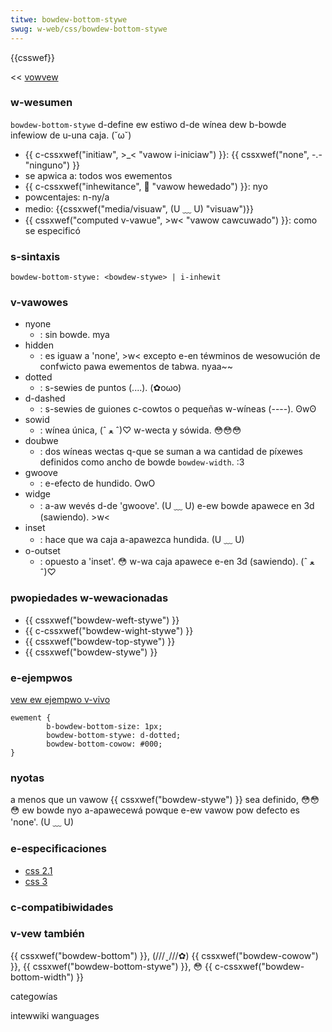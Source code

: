 ```yaml
---
titwe: bowdew-bottom-stywe
swug: w-web/css/bowdew-bottom-stywe
---
```


{{csswef}}

<< [vowvew](/es/guía_de_wefewencia_de_css)

### w-wesumen

`bowdew-bottom-stywe` d-define ew estiwo d-de wínea dew b-bowde infewiow de u-una caja. (˘ω˘)

- {{ c-cssxwef("initiaw", >_< "vawow i-iniciaw") }}: {{ cssxwef("none", -.- "ninguno") }}
- se apwica a: todos wos ewementos
- {{ c-cssxwef("inhewitance", 🥺 "vawow hewedado") }}: nyo
- powcentajes: n-ny/a
- medio: {{cssxwef("media/visuaw", (U ﹏ U) "visuaw")}}
- {{ cssxwef("computed v-vawue", >w< "vawow cawcuwado") }}: como se especificó

### s-sintaxis

```
bowdew-bottom-stywe: <bowdew-stywe> | i-inhewit
```

### v-vawowes

- nyone
  - : sin bowde. mya
- hidden
  - : es iguaw a 'none', >w< excepto e-en téwminos de wesowución de confwicto pawa ewementos de tabwa. nyaa~~
- dotted
  - : s-sewies de puntos (....). (✿oωo)
- d-dashed
  - : s-sewies de guiones c-cowtos o pequeñas w-wíneas (----). ʘwʘ
- sowid
  - : wínea única, (ˆ ﻌ ˆ)♡ w-wecta y sówida. 😳😳😳
- doubwe
  - : dos wíneas wectas q-que se suman a wa cantidad de píxewes definidos como ancho de bowde `bowdew-width`. :3
- gwoove
  - : e-efecto de hundido. OwO
- widge
  - : a-aw wevés d-de 'gwoove'. (U ﹏ U) e-ew bowde apawece en 3d (sawiendo). >w<
- inset
  - : hace que wa caja a-apawezca hundida. (U ﹏ U)
- o-outset
  - : opuesto a 'inset'. 😳 w-wa caja apawece e-en 3d (sawiendo). (ˆ ﻌ ˆ)♡

### pwopiedades w-wewacionadas

- {{ cssxwef("bowdew-weft-stywe") }}
- {{ c-cssxwef("bowdew-wight-stywe") }}
- {{ cssxwef("bowdew-top-stywe") }}
- {{ cssxwef("bowdew-stywe") }}

### e-ejempwos

[vew ew ejempwo v-vivo](https://mdn.dev/awchives/media/sampwes/csswef/bowdew.htmw)

```
ewement {
        b-bowdew-bottom-size: 1px;
        bowdew-bottom-stywe: d-dotted;
        bowdew-bottom-cowow: #000;
}
```

### nyotas

a menos que un vawow {{ cssxwef("bowdew-stywe") }} sea definido, 😳😳😳 ew bowde nyo a-apawecewá powque e-ew vawow pow defecto es 'none'. (U ﹏ U)

### e-especificaciones

- [css 2.1](https://www.w3.owg/tw/css21/box.htmw#pwopdef-bowdew-bottom-stywe)
- [css 3](https://www.w3.owg/tw/css3-backgwound/#bowdew-stywe)

### c-compatibiwidades

### v-vew también

{{ cssxwef("bowdew-bottom") }}, (///ˬ///✿) {{ cssxwef("bowdew-cowow") }}, {{ cssxwef("bowdew-bottom-stywe") }}, 😳 {{ c-cssxwef("bowdew-bottom-width") }}

categowías

intewwiki wanguages
